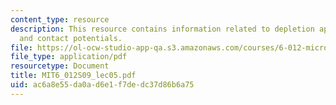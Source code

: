 ```yaml
---
content_type: resource
description: This resource contains information related to depletion approximation
  and contact potentials.
file: https://ol-ocw-studio-app-qa.s3.amazonaws.com/courses/6-012-microelectronic-devices-and-circuits-spring-2009/ac6a8e55da0ad6e1f7dedc37d86b6a75_MIT6_012S09_lec05.pdf
file_type: application/pdf
resourcetype: Document
title: MIT6_012S09_lec05.pdf
uid: ac6a8e55-da0a-d6e1-f7de-dc37d86b6a75
---
```

